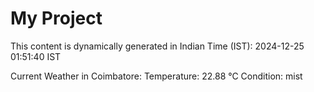 # My Project

This content is dynamically generated in Indian Time (IST): 2024-12-25 01:51:40 IST


Current Weather in Coimbatore:
Temperature: 22.88 °C
Condition: mist
